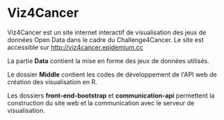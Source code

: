# Viz4Cancer


Viz4Cancer est un site internet interactif de visualisation des jeux de données Open Data dans le cadre du Challenge4Cancer. Le site est accessible sur http://viz4cancer.epidemium.cc

La partie **Data** contient la mise en forme des jeux de données utilisés.

Le dossier **Middle** contient les codes de développement de l'API web de création des visualisation en R.

Les dossiers **front-end-bootstrap** et **communication-api** permettent la construction du site web et la communication avec le serveur de visualisation.